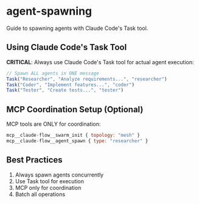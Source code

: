 # agent-spawning

Guide to spawning agents with Claude Code's Task tool.

## Using Claude Code's Task Tool

**CRITICAL**: Always use Claude Code's Task tool for actual agent execution:

```javascript
// Spawn ALL agents in ONE message
Task("Researcher", "Analyze requirements...", "researcher")
Task("Coder", "Implement features...", "coder")
Task("Tester", "Create tests...", "tester")
```

## MCP Coordination Setup (Optional)

MCP tools are ONLY for coordination:
```javascript
mcp__claude-flow__swarm_init { topology: "mesh" }
mcp__claude-flow__agent_spawn { type: "researcher" }
```

## Best Practices
1. Always spawn agents concurrently
2. Use Task tool for execution
3. MCP only for coordination
4. Batch all operations
